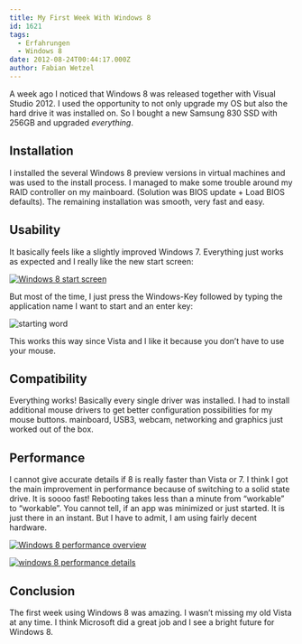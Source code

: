 ```yaml
---
title: My First Week With Windows 8
id: 1621
tags:
  - Erfahrungen
  - Windows 8
date: 2012-08-24T00:44:17.000Z
author: Fabian Wetzel
---
```


A week ago I noticed that Windows 8 was released together with Visual Studio 2012\. I used the opportunity to not only upgrade my OS but also the hard drive it was installed on. So I bought a new Samsung 830 SSD with 256GB and upgraded *everything*.

## Installation

I installed the several Windows 8 preview versions in virtual machines and was used to the install process. I managed to make some trouble around my RAID controller on my mainboard. (Solution was BIOS update + Load BIOS defaults). The remaining installation was smooth, very fast and easy.

## Usability

It basically feels like a slightly improved Windows 7\. Everything just works as expected and I really like the new start screen:

[![Windows 8 start screen](https://az275061.vo.msecnd.net/blogmedia/2012/08/windows_8_start_screen_thumb.png "Windows 8 start screen")](https://az275061.vo.msecnd.net/blogmedia/2012/08/windows_8_start_screen.png)

But most of the time, I just press the Windows-Key followed by typing the application name I want to start and an enter key:

![starting word](https://az275061.vo.msecnd.net/blogmedia/2012/08/starting_word6.png "starting word")

This works this way since Vista and I like it because you don’t have to use your mouse.

## Compatibility

Everything works! Basically every single driver was installed. I had to install additional mouse drivers to get better configuration possibilities for my mouse buttons. mainboard, USB3, webcam, networking and graphics just worked out of the box.

## Performance

I cannot give accurate details if 8 is really faster than Vista or 7\. I think I got the main improvement in performance because of switching to a solid state drive. It is soooo fast! Rebooting takes less than a minute from “workable” to “workable”. You cannot tell, if an app was minimized or just started. It is just there in an instant. But I have to admit, I am using fairly decent hardware.

[![Windows 8 performance overview](https://az275061.vo.msecnd.net/blogmedia/2012/08/windows_8_performance1_thumb.png "Windows 8 performance overview")](https://az275061.vo.msecnd.net/blogmedia/2012/08/windows_8_performance1.png)

[![windows 8 performance details](https://az275061.vo.msecnd.net/blogmedia/2012/08/windows_8_performance2_thumb.png "windows 8 performance details")](https://az275061.vo.msecnd.net/blogmedia/2012/08/windows_8_performance2.png)

## Conclusion

The first week using Windows 8 was amazing. I wasn’t missing my old Vista at any time. I think Microsoft did a great job and I see a bright future for Windows 8.
